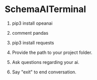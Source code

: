 # SchemaAITerminal

1. pip3 install opeanai

2. comment pandas

3. pip3 install requests

4. Provide the path to your project folder.

5. Ask questions regarding your ai.

6. Say "exit" to end conversation.